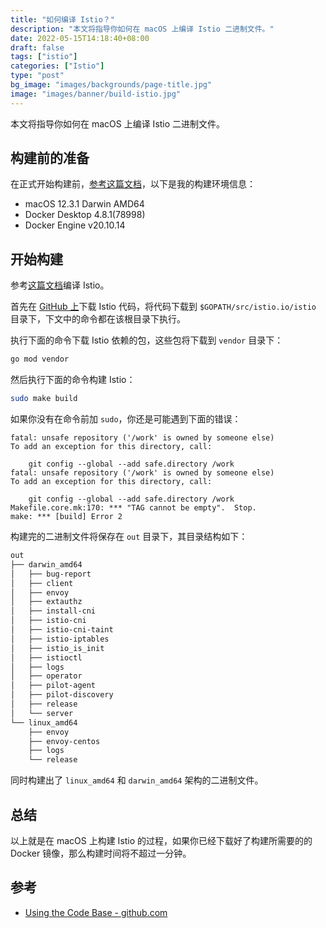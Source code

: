 ```yaml
---
title: "如何编译 Istio？"
description: "本文将指导你如何在 macOS 上编译 Istio 二进制文件。"
date: 2022-05-15T14:18:40+08:00
draft: false
tags: ["istio"]
categories: ["Istio"]
type: "post"
bg_image: "images/backgrounds/page-title.jpg"
image: "images/banner/build-istio.jpg"
---
```


本文将指导你如何在 macOS 上编译 Istio 二进制文件。

## 构建前的准备

在正式开始构建前，[参考这篇文档](https://github.com/istio/istio/wiki/Preparing-for-Development-Mac)，以下是我的构建环境信息：

- macOS 12.3.1 Darwin AMD64
- Docker Desktop 4.8.1(78998)
- Docker Engine v20.10.14

## 开始构建

参考[这篇文档](https://github.com/istio/istio/wiki/Using-the-Code-Base)编译 Istio。

首先在 [GitHub 上](https://github.com/istio/istio)下载 Istio 代码，将代码下载到 `$GOPATH/src/istio.io/istio` 目录下，下文中的命令都在该根目录下执行。

执行下面的命令下载 Istio 依赖的包，这些包将下载到 `vendor` 目录下：

```bash
go mod vendor
```

然后执行下面的命令构建 Istio：

```bash
sudo make build
```

如果你没有在命令前加 `sudo`，你还是可能遇到下面的错误：

```
fatal: unsafe repository ('/work' is owned by someone else)
To add an exception for this directory, call:

	git config --global --add safe.directory /work
fatal: unsafe repository ('/work' is owned by someone else)
To add an exception for this directory, call:

	git config --global --add safe.directory /work
Makefile.core.mk:170: *** "TAG cannot be empty".  Stop.
make: *** [build] Error 2
```

构建完的二进制文件将保存在 `out` 目录下，其目录结构如下：

```bash
out
├── darwin_amd64
│   ├── bug-report
│   ├── client
│   ├── envoy
│   ├── extauthz
│   ├── install-cni
│   ├── istio-cni
│   ├── istio-cni-taint
│   ├── istio-iptables
│   ├── istio_is_init
│   ├── istioctl
│   ├── logs
│   ├── operator
│   ├── pilot-agent
│   ├── pilot-discovery
│   ├── release
│   └── server
└── linux_amd64
    ├── envoy
    ├── envoy-centos
    ├── logs
    └── release
```

同时构建出了 `linux_amd64` 和 `darwin_amd64` 架构的二进制文件。

## 总结

以上就是在 macOS 上构建 Istio 的过程，如果你已经下载好了构建所需要的的 Docker 镜像，那么构建时间将不超过一分钟。

## 参考

- [Using the Code Base - github.com](https://github.com/istio/istio/wiki/Using-the-Code-Base)
